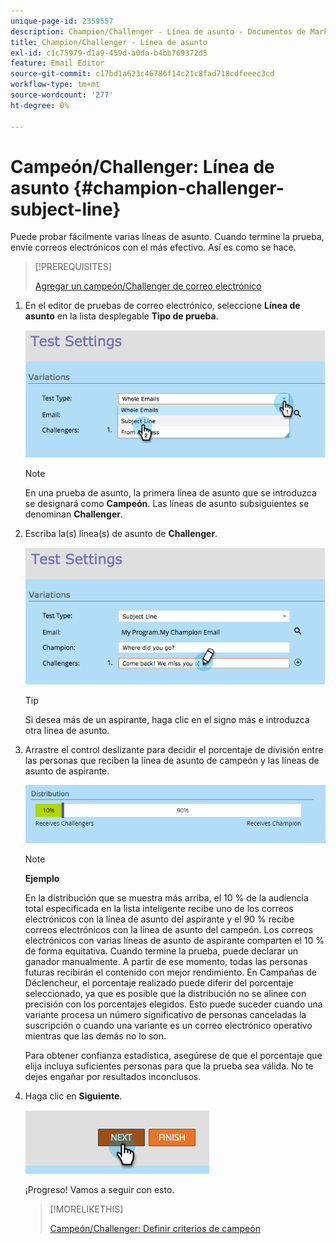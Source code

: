```yaml
---
unique-page-id: 2359557
description: Champion/Challenger - Línea de asunto - Documentos de Marketo - Documentación del producto
title: Champion/Challenger - Línea de asunto
exl-id: c1c75979-d1a9-459d-a0da-b4bb769372d5
feature: Email Editor
source-git-commit: c17bd1a623c46786f14c21c8fad718cdfeeec3cd
workflow-type: tm+mt
source-wordcount: '277'
ht-degree: 0%

---
```


# Campeón/Challenger: Línea de asunto {#champion-challenger-subject-line}

Puede probar fácilmente varias líneas de asunto. Cuando termine la prueba, envíe correos electrónicos con el más efectivo. Así es como se hace.

>[!PREREQUISITES]
>
>[Agregar un campeón/Challenger de correo electrónico](/help/marketo/product-docs/email-marketing/general/functions-in-the-editor/email-tests-champion-challenger/add-an-email-champion-challenger.md)

1. En el editor de pruebas de correo electrónico, seleccione **Línea de asunto** en la lista desplegable **Tipo de prueba**.

   ![](assets/image2014-9-15-12-3a37-3a50.png)

   >[!NOTE]
   >
   >En una prueba de asunto, la primera línea de asunto que se introduzca se designará como **Campeón**. Las líneas de asunto subsiguientes se denominan **Challenger**.

1. Escriba la(s) línea(s) de asunto de **Challenger**.

   ![](assets/image2014-9-15-12-3a38-3a4.png)

   >[!TIP]
   >
   >Si desea más de un aspirante, haga clic en el signo más e introduzca otra línea de asunto.

1. Arrastre el control deslizante para decidir el porcentaje de división entre las personas que reciben la línea de asunto de campeón y las líneas de asunto de aspirante.

   ![](assets/image2015-8-7-15-3a19-3a50.png)

   >[!NOTE]
   >
   >**Ejemplo**
   >
   >En la distribución que se muestra más arriba, el 10 % de la audiencia total especificada en la lista inteligente recibe uno de los correos electrónicos con la línea de asunto del aspirante y el 90 % recibe correos electrónicos con la línea de asunto del campeón. Los correos electrónicos con varias líneas de asunto de aspirante comparten el 10 % de forma equitativa. Cuando termine la prueba, puede declarar un ganador manualmente. A partir de ese momento, todas las personas futuras recibirán el contenido con mejor rendimiento. En Campañas de Déclencheur, el porcentaje realizado puede diferir del porcentaje seleccionado, ya que es posible que la distribución no se alinee con precisión con los porcentajes elegidos. Esto puede suceder cuando una variante procesa un número significativo de personas canceladas la suscripción o cuando una variante es un correo electrónico operativo mientras que las demás no lo son.

   Para obtener confianza estadística, asegúrese de que el porcentaje que elija incluya suficientes personas para que la prueba sea válida. No te dejes engañar por resultados inconclusos.

1. Haga clic en **Siguiente**.

   ![](assets/image2014-9-15-12-3a40-3a42.png)

   ¡Progreso! Vamos a seguir con esto.

   >[!MORELIKETHIS]
   >
   >[Campeón/Challenger: Definir criterios de campeón](/help/marketo/product-docs/email-marketing/general/functions-in-the-editor/email-tests-champion-challenger/champion-challenger-define-champion-criteria.md)
